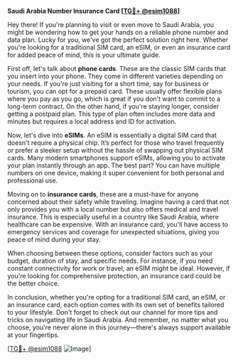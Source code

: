 **Saudi Arabia Number Insurance Card [[TG💪+ @esim1088](https://t.me/s/esim1088)]**

Hey there! If you're planning to visit or even move to Saudi Arabia, you might be wondering how to get your hands on a reliable phone number and data plan. Lucky for you, we've got the perfect solution right here. Whether you're looking for a traditional SIM card, an eSIM, or even an insurance card for added peace of mind, this is your ultimate guide.

First off, let's talk about **phone cards**. These are the classic SIM cards that you insert into your phone. They come in different varieties depending on your needs. If you're just visiting for a short time, say for business or tourism, you can opt for a prepaid card. These usually offer flexible plans where you pay as you go, which is great if you don't want to commit to a long-term contract. On the other hand, if you're staying longer, consider getting a postpaid plan. This type of plan often includes more data and minutes but requires a local address and ID for activation.

Now, let's dive into **eSIMs**. An eSIM is essentially a digital SIM card that doesn't require a physical chip. It’s perfect for those who travel frequently or prefer a sleeker setup without the hassle of swapping out physical SIM cards. Many modern smartphones support eSIMs, allowing you to activate your plan instantly through an app. The best part? You can have multiple numbers on one device, making it super convenient for both personal and professional use.

Moving on to **insurance cards**, these are a must-have for anyone concerned about their safety while traveling. Imagine having a card that not only provides you with a local number but also offers medical and travel insurance. This is especially useful in a country like Saudi Arabia, where healthcare can be expensive. With an insurance card, you'll have access to emergency services and coverage for unexpected situations, giving you peace of mind during your stay.

When choosing between these options, consider factors such as your budget, duration of stay, and specific needs. For instance, if you need constant connectivity for work or travel, an eSIM might be ideal. However, if you're looking for comprehensive protection, an insurance card could be the better choice.

In conclusion, whether you're opting for a traditional SIM card, an eSIM, or an insurance card, each option comes with its own set of benefits tailored to your lifestyle. Don't forget to check out our channel for more tips and tricks on navigating life in Saudi Arabia. And remember, no matter what you choose, you're never alone in this journey—there's always support available at your fingertips.

[[TG💪+ @esim1088](https://t.me/s/esim1088) ![Image](https://i.postimg.cc/Y0z9fWf4/image.png)]